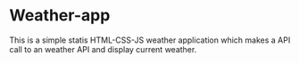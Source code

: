 # Weather-app
This is a simple statis HTML-CSS-JS weather application which makes a API call to an weather API and display current weather.
